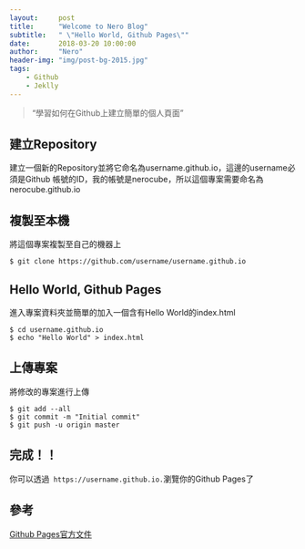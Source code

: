 ```yaml
---
layout:     post
title:      "Welcome to Nero Blog"
subtitle:   " \"Hello World, Github Pages\""
date:       2018-03-20 10:00:00
author:     "Nero"
header-img: "img/post-bg-2015.jpg"
tags:
    - Github
    - Jeklly
---
```


> “學習如何在Github上建立簡單的個人頁面”
## 建立Repository
建立一個新的Repository並將它命名為username.github.io，這邊的username必須是Github 帳號的ID，我的帳號是nerocube，所以這個專案需要命名為nerocube.github.io
## 複製至本機
將這個專案複製至自己的機器上
```
$ git clone https://github.com/username/username.github.io
```
## Hello World, Github Pages
進入專案資料夾並簡單的加入一個含有Hello World的index.html
```
$ cd username.github.io
$ echo "Hello World" > index.html
```
## 上傳專案
將修改的專案進行上傳
```
$ git add --all
$ git commit -m "Initial commit"
$ git push -u origin master
```
## 完成！！
你可以透過` https://username.github.io.`瀏覽你的Github Pages了
## 參考
[Github Pages官方文件](https://pages.github.com/)
